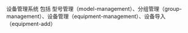 设备管理系统
包括
  型号管理（model-management）、分组管理（group-management）、设备管理（equipment-management）、设备导入（equipment-add）
